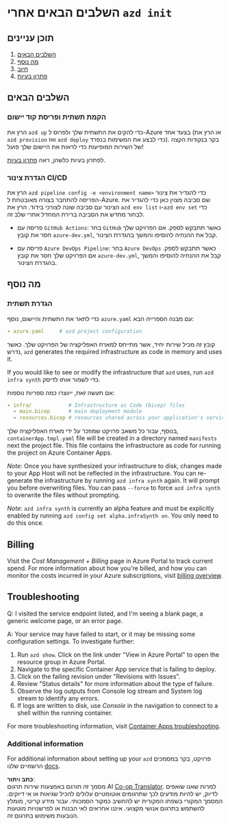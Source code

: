 <!--
CO_OP_TRANSLATOR_METADATA:
{
  "original_hash": "be745fda2aef9ee7ea772119fc6cdcf7",
  "translation_date": "2025-05-17T14:18:22+00:00",
  "source_file": "04-PracticalImplementation/samples/csharp/src/next-steps.md",
  "language_code": "he"
}
-->
# השלבים הבאים אחרי `azd init`

## תוכן עניינים

1. [השלבים הבאים](../../../../../../04-PracticalImplementation/samples/csharp/src)
2. [מה נוסף](../../../../../../04-PracticalImplementation/samples/csharp/src)
3. [חיוב](../../../../../../04-PracticalImplementation/samples/csharp/src)
4. [פתרון בעיות](../../../../../../04-PracticalImplementation/samples/csharp/src)

## השלבים הבאים

### הקמת תשתית ופריסת קוד יישום

הרץ את `azd up` כדי להקים את התשתית שלך ולפרוס ל-Azure בצעד אחד (או הרץ את `azd provision` ואז `azd deploy` כדי לבצע את המשימות בנפרד). בקר בנקודות הקצה של השירות המופיעות כדי לראות את היישום שלך פועל!

לפתרון בעיות כלשהן, ראה [פתרון בעיות](../../../../../../04-PracticalImplementation/samples/csharp/src).

### הגדרת צינור CI/CD

הרץ את `azd pipeline config -e <environment name>` כדי להגדיר את צינור הפריסה להתחבר בצורה מאובטחת ל-Azure. שם סביבה מצוין כאן כדי להגדיר את הצינור עם סביבה שונה לצורכי בידוד. הרץ את `azd env list` ו-`azd env set` כדי לבחור מחדש את הסביבה ברירת המחדל אחרי שלב זה.

- פריסה עם `GitHub Actions`: בחר `GitHub` כאשר תתבקש לספק. אם הפרויקט שלך חסר את קובץ `azure-dev.yml`, קבל את ההנחיה להוסיפו והמשך בהגדרת הצינור.

- פריסה עם `Azure DevOps Pipeline`: בחר `Azure DevOps` כאשר תתבקש לספק. אם הפרויקט שלך חסר את קובץ `azure-dev.yml`, קבל את ההנחיה להוסיפו והמשך בהגדרת הצינור.

## מה נוסף

### הגדרת תשתית

כדי לתאר את התשתית והיישום, נוסף `azure.yaml` עם מבנה הספרייה הבא:

```yaml
- azure.yaml     # azd project configuration
```

קובץ זה מכיל שירות יחיד, אשר מתייחס למארח האפליקציה של הפרויקט שלך. כאשר נדרש, `azd` generates the required infrastructure as code in memory and uses it.

If you would like to see or modify the infrastructure that `azd` uses, run `azd infra synth` כדי לשמור אותו לדיסק.

אם תעשה זאת, ייווצרו כמה ספריות נוספות:

```yaml
- infra/            # Infrastructure as Code (bicep) files
  - main.bicep      # main deployment module
  - resources.bicep # resources shared across your application's services
```

בנוסף, עבור כל משאב פרויקט שמוזכר על ידי מארח האפליקציה שלך, `containerApp.tmpl.yaml` file will be created in a directory named `manifests` next the project file. This file contains the infrastructure as code for running the project on Azure Container Apps.

*Note*: Once you have synthesized your infrastructure to disk, changes made to your App Host will not be reflected in the infrastructure. You can re-generate the infrastructure by running `azd infra synth` again. It will prompt you before overwriting files. You can pass `--force` to force `azd infra synth` to overwrite the files without prompting.

*Note*: `azd infra synth` is currently an alpha feature and must be explicitly enabled by running `azd config set alpha.infraSynth on`. You only need to do this once.

## Billing

Visit the *Cost Management + Billing* page in Azure Portal to track current spend. For more information about how you're billed, and how you can monitor the costs incurred in your Azure subscriptions, visit [billing overview](https://learn.microsoft.com/azure/developer/intro/azure-developer-billing).

## Troubleshooting

Q: I visited the service endpoint listed, and I'm seeing a blank page, a generic welcome page, or an error page.

A: Your service may have failed to start, or it may be missing some configuration settings. To investigate further:

1. Run `azd show`. Click on the link under "View in Azure Portal" to open the resource group in Azure Portal.
2. Navigate to the specific Container App service that is failing to deploy.
3. Click on the failing revision under "Revisions with Issues".
4. Review "Status details" for more information about the type of failure.
5. Observe the log outputs from Console log stream and System log stream to identify any errors.
6. If logs are written to disk, use *Console* in the navigation to connect to a shell within the running container.

For more troubleshooting information, visit [Container Apps troubleshooting](https://learn.microsoft.com/azure/container-apps/troubleshooting). 

### Additional information

For additional information about setting up your `azd` פרויקט, בקר במסמכים הרשמיים שלנו [docs](https://learn.microsoft.com/azure/developer/azure-developer-cli/make-azd-compatible?pivots=azd-convert).

**כתב ויתור**:  
מסמך זה תורגם באמצעות שירות תרגום AI [Co-op Translator](https://github.com/Azure/co-op-translator). למרות שאנו שואפים לדיוק, יש להיות מודעים לכך שתרגומים אוטומטיים עלולים להכיל שגיאות או אי דיוקים. המסמך המקורי בשפתו המקורית יש להחשיב כמקור הסמכותי. עבור מידע קריטי, מומלץ להשתמש בתרגום אנושי מקצועי. איננו אחראים לאי הבנות או לפרשנויות מוטעות הנובעות משימוש בתרגום זה.